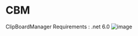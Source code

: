 # CBM
ClipBoardManager
Requirements : .net 6.0
![image](https://github.com/user-attachments/assets/49fbd563-3746-4489-9ad8-0fc23856e96e)
